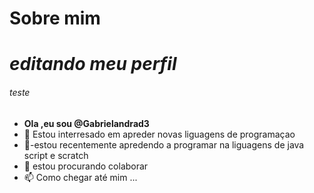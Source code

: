 # Sobre mim

# *editando meu perfil*

###### teste

-    **Ola ,eu sou @Gabrielandrad3**
- 👀 Estou interresado em apreder novas liguagens de programaçao
- 🌱-estou recentemente apredendo a programar na liguagens de java script e scratch
- 💞️ estou procurando colaborar 
- 📫 Como chegar até mim ...


